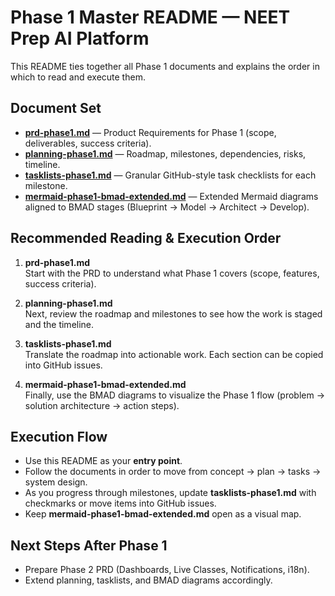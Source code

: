 # Phase 1 Master README — NEET Prep AI Platform

This README ties together all Phase 1 documents and explains the order in which to read and execute them.

## Document Set
- **[prd-phase1.md](./prd-phase1.md)** — Product Requirements for Phase 1 (scope, deliverables, success criteria).
- **[planning-phase1.md](./planning-phase1.md)** — Roadmap, milestones, dependencies, risks, timeline.
- **[tasklists-phase1.md](./tasklists-phase1.md)** — Granular GitHub-style task checklists for each milestone.
- **[mermaid-phase1-bmad-extended.md](./mermaid-phase1-bmad-extended.md)** — Extended Mermaid diagrams aligned to BMAD stages (Blueprint → Model → Architect → Develop).

## Recommended Reading & Execution Order

1. **prd-phase1.md**  
   Start with the PRD to understand what Phase 1 covers (scope, features, success criteria).

2. **planning-phase1.md**  
   Next, review the roadmap and milestones to see how the work is staged and the timeline.

3. **tasklists-phase1.md**  
   Translate the roadmap into actionable work. Each section can be copied into GitHub issues.

4. **mermaid-phase1-bmad-extended.md**  
   Finally, use the BMAD diagrams to visualize the Phase 1 flow (problem → solution architecture → action steps).

## Execution Flow

- Use this README as your **entry point**.  
- Follow the documents in order to move from concept → plan → tasks → system design.  
- As you progress through milestones, update **tasklists-phase1.md** with checkmarks or move items into GitHub issues.  
- Keep **mermaid-phase1-bmad-extended.md** open as a visual map.  

## Next Steps After Phase 1
- Prepare Phase 2 PRD (Dashboards, Live Classes, Notifications, i18n).  
- Extend planning, tasklists, and BMAD diagrams accordingly.  
